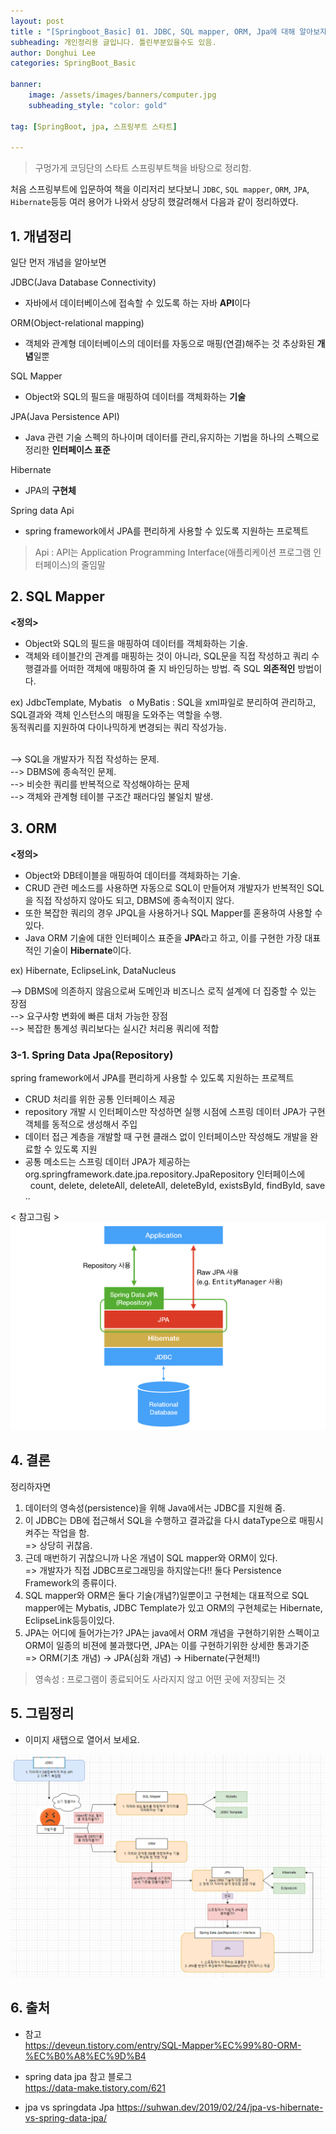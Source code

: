 ```yaml
---
layout: post
title : "[Springboot_Basic] 01. JDBC, SQL mapper, ORM, Jpa에 대해 알아보자!!"
subheading: 개인정리용 글입니다. 틀린부분있을수도 있음.
author: Donghui Lee
categories: SpringBoot_Basic

banner:
    image: /assets/images/banners/computer.jpg
    subheading_style: "color: gold"
    
tag: [SpringBoot, jpa, 스프링부트 스타트]

---
```

> 구멍가게 코딩단의 스타트 스프링부트책을 바탕으로 정리함.  

  

처음 스프링부트에 입문하여 책을 이리저리 보다보니 `JDBC`, `SQL mapper`, `ORM`, `JPA`, `Hibernate`등등 여러 용어가 나와서 상당히 했갈려해서 다음과 같이 정리하였다.

## 1. 개념정리
일단 먼저 개념을 알아보면 

JDBC(Java Database Connectivity)
- 자바에서 데이터베이스에 접속할 수 있도록 하는 자바 **API**이다  


ORM(Object-relational mapping)
- 객체와 관계형 데이터베이스의 데이터를 자동으로 매핑(연결)해주는 것 추상화된 **개념**일뿐  


SQL Mapper
- Object와 SQL의 필드을 매핑하여 데이터를 객체화하는 **기술**  


JPA(Java Persistence API)
- Java 관련 기술 스펙의 하나이며 데이터를 관리,유지하는 기법을 하나의 스펙으로 정리한 **인터페이스 표준**  


Hibernate
- JPA의 **구현체**  

Spring data Api
- spring framework에서 JPA를 편리하게 사용할 수 있도록 지원하는 프로젝트  


> Api : API는 Application Programming Interface(애플리케이션 프로그램 인터페이스)의 줄임말  


## 2. SQL Mapper
**<정의>**
- Object와 SQL의 필드을 매핑하여 데이터를 객체화하는 기술.  
- 객체와 테이블간의 관계를 매핑하는 것이 아니라, SQL문을 직접 작성하고 쿼리 수행결과를 어떠한 객체에 매핑하여 줄 지 바인딩하는 방법. 즉 SQL **의존적인** 방법이다.  

ex) JdbcTemplate, Mybatis
 
o MyBatis
: SQL을 xml파일로 분리하여 관리하고, SQL결과와 객체 인스턴스의 매핑을 도와주는 역할을 수행.  
동적쿼리를 지원하여 다이나믹하게 변경되는 쿼리 작성가능.  
 

--> SQL을 개발자가 직접 작성하는 문제.  
--> DBMS에 종속적인 문제.  
--> 비슷한 쿼리를 반복적으로 작성해야하는 문제  
--> 객체와 관계형 테이블 구조간 패러다임 불일치 발생.    


## 3. ORM
**<정의>**
- Object와 DB테이블을 매핑하여 데이터를 객체화하는 기술.  
- CRUD 관련 메소드를 사용하면 자동으로 SQL이 만들어져 개발자가 반복적인 SQL을 직접 작성하지 않아도 되고, DBMS에 종속적이지 않다.
- 또한 복잡한 쿼리의 경우 JPQL을 사용하거나 SQL Mapper를 혼용하여 사용할 수 있다.  
- Java ORM 기술에 대한 인터페이스 표준을 **JPA**라고 하고, 이를 구현한 가장 대표적인 기술이 **Hibernate**이다.  

ex) Hibernate, EclipseLink, DataNucleus  

--> DBMS에 의존하지 않음으로써 도메인과 비즈니스 로직 설계에 더 집중할 수 있는 장점  
--> 요구사항 변화에 빠른 대처 가능한 장점  
--> 복잡한 통계성 쿼리보다는 실시간 처리용 쿼리에 적합  

### 3-1. Spring Data Jpa(Repository)
spring framework에서 JPA를 편리하게 사용할 수 있도록 지원하는 프로젝트
- CRUD 처리를 위한 공통 인터페이스 제공
- repository 개발 시 인터페이스만 작성하면 실행 시점에 스프링 데이터 JPA가 구현 객체를 동적으로 생성해서 주입
- 데이터 접근 계층을 개발할 때 구현 클래스 없이 인터페이스만 작성해도 개발을 완료할 수 있도록 지원
- 공통 메소드는 스프링 데이터 JPA가 제공하는 org.springframework.date.jpa.repository.JpaRepository 인터페이스에
  count, delete, deleteAll, deleteAll, deleteById, existsById, findById, save ..  

< 참고그림 >
 ![image](/assets/images/banners/springboot_Start/springdatajpa.png)


## 4. 결론

정리하자면  
1. 데이터의 영속성(persistence)을 위해 Java에서는 JDBC를 지원해 줌.  
2. 이 JDBC는 DB에 접근해서 SQL을 수행하고 결과값을 다시 dataType으로 매핑시켜주는 작업을 함.  
=> 상당히 귀찮음.
3. 근데 매번하기 귀찮으니까 나온 개념이 SQL mapper와 ORM이 있다.  
=> 개발자가 직접 JDBC프로그래밍을 하지않는다!! 둘다 Persistence Framework의 종류이다.  
4. SQL mapper와 ORM은 둘다 기술(개념?)일뿐이고 구현체는 대표적으로 SQL mapper에는 Mybatis, JDBC Template가 있고 ORM의 구현체로는 Hibernate, EclipseLink등등이있다.
5. JPA는 어디에 들어가는가? JPA는 java에서 ORM 개념을 구현하기위한 스펙이고 ORM이 일종의 비젼에 불과했다면, JPA는 이를 구현하기위한 상세한 통과기준  
=> ORM(기초 개념) -> JPA(심화 개념) -> Hibernate(구현체!!)

> 영속성 : 프로그램이 종료되어도 사라지지 않고 어떤 곳에 저장되는 것
 



## 5. 그림정리
* 이미지 새탭으로 열어서 보세요.  

![image](/assets/images/banners/springboot_Start/JpaV2.png)  

## 6. 출처

* 참고  
https://deveun.tistory.com/entry/SQL-Mapper%EC%99%80-ORM-%EC%B0%A8%EC%9D%B4

* spring data jpa 참고 블로그  
https://data-make.tistory.com/621  

* jpa vs springdata Jpa
https://suhwan.dev/2019/02/24/jpa-vs-hibernate-vs-spring-data-jpa/

